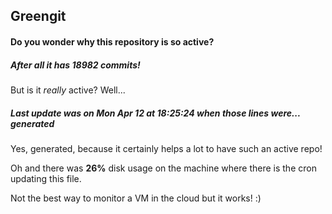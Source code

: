 ## Greengit

#### Do you wonder why this repository is so active?

##### After all it has 18982 commits!

But is it *really* active? Well...

##### Last update was on Mon Apr 12 at 18:25:24 when those lines were... generated

Yes, generated, because it certainly helps a lot to have such an active repo!

Oh and there was **26%** disk usage on the machine
where there is the cron updating this file.

Not the best way to monitor a VM in the cloud but it works! :)
